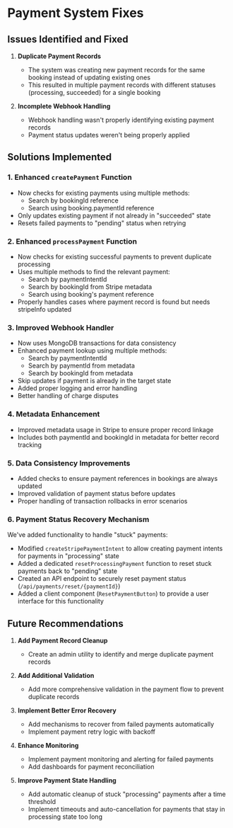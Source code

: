 # Payment System Fixes

## Issues Identified and Fixed

1. **Duplicate Payment Records**
   - The system was creating new payment records for the same booking instead of updating existing ones
   - This resulted in multiple payment records with different statuses (processing, succeeded) for a single booking

2. **Incomplete Webhook Handling**
   - Webhook handling wasn't properly identifying existing payment records
   - Payment status updates weren't being properly applied

## Solutions Implemented

### 1. Enhanced `createPayment` Function
- Now checks for existing payments using multiple methods:
  - Search by bookingId reference
  - Search using booking.paymentId reference
- Only updates existing payment if not already in "succeeded" state
- Resets failed payments to "pending" status when retrying

### 2. Enhanced `processPayment` Function
- Now checks for existing successful payments to prevent duplicate processing
- Uses multiple methods to find the relevant payment:
  - Search by paymentIntentId
  - Search by bookingId from Stripe metadata
  - Search using booking's payment reference
- Properly handles cases where payment record is found but needs stripeInfo updated

### 3. Improved Webhook Handler
- Now uses MongoDB transactions for data consistency
- Enhanced payment lookup using multiple methods:
  - Search by paymentIntentId
  - Search by paymentId from metadata
  - Search by bookingId from metadata
- Skip updates if payment is already in the target state
- Added proper logging and error handling
- Better handling of charge disputes

### 4. Metadata Enhancement
- Improved metadata usage in Stripe to ensure proper record linkage
- Includes both paymentId and bookingId in metadata for better record tracking

### 5. Data Consistency Improvements
- Added checks to ensure payment references in bookings are always updated
- Improved validation of payment status before updates
- Proper handling of transaction rollbacks in error scenarios

### 6. Payment Status Recovery Mechanism

We've added functionality to handle "stuck" payments:
- Modified `createStripePaymentIntent` to allow creating payment intents for payments in "processing" state
- Added a dedicated `resetProcessingPayment` function to reset stuck payments back to "pending" state
- Created an API endpoint to securely reset payment status (`/api/payments/reset/{paymentId}`)
- Added a client component (`ResetPaymentButton`) to provide a user interface for this functionality

## Future Recommendations

1. **Add Payment Record Cleanup**
   - Create an admin utility to identify and merge duplicate payment records

2. **Add Additional Validation**
   - Add more comprehensive validation in the payment flow to prevent duplicate records

3. **Implement Better Error Recovery**
   - Add mechanisms to recover from failed payments automatically
   - Implement payment retry logic with backoff

4. **Enhance Monitoring**
   - Implement payment monitoring and alerting for failed payments
   - Add dashboards for payment reconciliation

5. **Improve Payment State Handling**
   - Add automatic cleanup of stuck "processing" payments after a time threshold
   - Implement timeouts and auto-cancellation for payments that stay in processing state too long